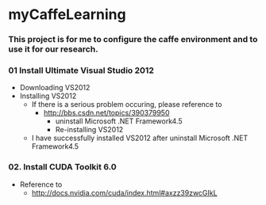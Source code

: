 myCaffeLearning
===============

### This project is for me to configure the caffe environment and to use it for our research.

### 01 Install Ultimate Visual Studio 2012
* Downloading VS2012
* Installing VS2012
  * If there is a serious problem occuring, please reference to 
    * http://bbs.csdn.net/topics/390379950
       * uninstall Microsoft .NET Framework4.5
       * Re-installing VS2012
  * I have successfully installed VS2012 after uninstall Microsoft .NET Framework4.5
  
### 02. Install CUDA Toolkit 6.0
* Reference to 
   *  http://docs.nvidia.com/cuda/index.html#axzz39zwcGIkL

